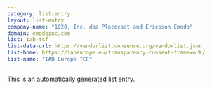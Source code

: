 ```yaml
---
category: list-entry
layout: list-entry
company-name: "1020, Inc. dba Placecast and Ericsson Emodo"
domain: emodoinc.com
list: iab-tcf
list-data-url: https://vendorlist.consensu.org/vendorlist.json
list-home: https://iabeurope.eu/transparency-consent-framework/
list-name: "IAB Europe TCF"
---
```


This is an automatically generated list entry.
